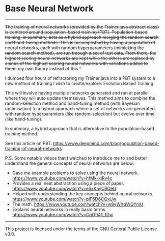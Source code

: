 # Base Neural Network

---

~~The training of neural networks (provided by the Trainer.java abstract class) is centered around population-based training (PBT). Population-based training, in summary, acts as a hybrid approach merging the random search and hand-tuning methods. This is accomplished by having a population of neural networks, each with random hyperparameters (mimicking the random search method), are run through a set of test data. From there, the highest scoring neural networks are kept while the others are replaced by clones of the highest scoring neural networks with variations added to them.~~
my own theory instead of this ^

I dumped four hours of refractoring my Trainer.java into a PBT system to a new method of training I wish to create/explore: Evolution Based Training.

This will involve having multiple networks generated and ran at parallel where they will auto update themselves. This method aims to combine the random-selection method and hand-tuning method (with Bayesian optimisation) to a hybrid approach where a set of networks are generated with random hyperparamters (like random-selection) but evolve over time (like hand-tuning).

In summary, a hybrid approach that is alternative to the population-based training method.

See this article on PBT: https://www.deepmind.com/blog/population-based-training-of-neural-networks

P.S. Some notable videos that I watched to introduce me to and better understand the general concepts of neural networks are below:
- Gave me example problems to solve using the neural network. https://www.youtube.com/watch?v=hfMk-kjRv4c
- Provides a real neat abstraction using a piece of paper. https://www.youtube.com/watch?v=e5xKayCBOeU
- Helped with understanding the key concepts behind neural networks. https://www.youtube.com/watch?v=piF6D6CQxUw
- The math. https://www.youtube.com/watch?v=w8yWXqWQYmU
- Explains neural networks in really basic terms. https://www.youtube.com/watch?v=CqOfi41LfDw

---

This project is licensed under the terms of the GNU General Public License v3.0.
